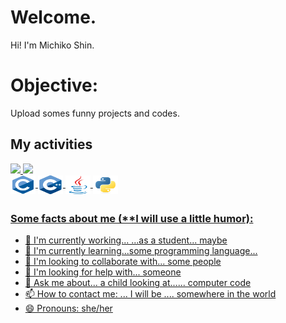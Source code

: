 # Welcome.

Hi! I'm Michiko Shin.


# Objective:


Upload somes funny projects and codes.



## My activities
<div>
<a href="https://github.com/mi4ko">
<img loading="lazy" height="180em" src="https://github-readme-stats.vercel.app/api?username=mi4ko&show_icons=true&title_color=000000&text_color=BD33A4&icon_color=FF91AF&bg_color=FAEBD7&theme=rose&include_all_commits=true&count_private=true"/>
<img loading="lazy" height="100em" src="https://github-readme-stats.vercel.app/api/top-langs/?username=mi4ko&layout=compact&langs_count=7&title_color=000000&text_color=BD33A4&icon_color=FF91AF&bg_color=FAEBD7&theme=rose"/>
</div>
<div style="display: inline_block"><en>
  <img align="center" alt="Rafa-C" height="30" width="40" src="https://raw.githubusercontent.com/devicons/devicon/master/icons/c/c-original.svg">
  <img align="center" alt="Rafa-Cplusplus" height="30" width="40" src="https://raw.githubusercontent.com/devicons/devicon/master/icons/cplusplus/cplusplus-original.svg">
  <img align="center" alt="Rafa-Java" height="30" width="40" src="https://raw.githubusercontent.com/devicons/devicon/master/icons/java/java-original.svg">
  <img align="center" alt="Rafa-Python" height="30" width="40" src="https://raw.githubusercontent.com/devicons/devicon/master/icons/python/python-original.svg">
</div>
  
  ##
### Some facts about me (**I will use a little humor):

- 🔭 I'm currently working... ...as a student... maybe
- 🌱 I'm currently learning...some programming language...
- 👯 I'm looking to collaborate with... some people
- 🤔 I'm looking for help with... someone
- 💬 Ask me about... a child looking at...... computer code
- 📫 How to contact me: ... I will be .... somewhere in the world
- 😄 Pronouns: she/her
 


